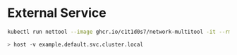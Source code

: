 # External Service

```bash
kubectl run nettool --image ghcr.io/c1t1d0s7/network-multitool -it --rm

> host -v example.default.svc.cluster.local
```
